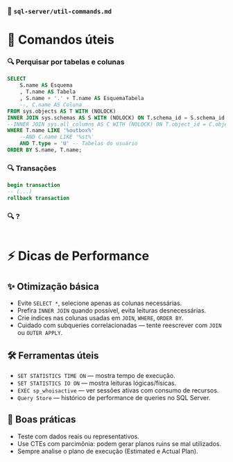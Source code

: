### 📁 `sql-server/util-commands.md`

# 👑 Comandos úteis

### 🔍 Perquisar por tabelas e colunas

```sql
SELECT
    S.name AS Esquema
	, T.name AS Tabela
	, S.name + '.' + T.name AS EsquemaTabela
	--, C.name AS Coluna
FROM sys.objects AS T WITH (NOLOCK)
INNER JOIN sys.schemas AS S WITH (NOLOCK) ON T.schema_id = S.schema_id
--INNER JOIN sys.all_columns AS C WITH (NOLOCK) ON T.object_id = C.object_id
WHERE T.name LIKE '%outbox%'
    --AND C.name LIKE '%st%' 
    AND T.type = 'U' -- Tabelas do usuário
ORDER BY S.name, T.name;
```

### 🔍 Transações

```sql
begin transaction
-- (...)
rollback transaction
```

### 🔍 ?
```sql
```

# ⚡ Dicas de Performance

## ✨ Otimização básica

- Evite `SELECT *`, selecione apenas as colunas necessárias.
- Prefira `INNER JOIN` quando possível, evita leituras desnecessárias.
- Crie índices nas colunas usadas em `JOIN`, `WHERE`, `ORDER BY`.
- Cuidado com subqueries correlacionadas — tente reescrever com `JOIN` ou `OUTER APPLY`.

## 🛠 Ferramentas úteis

- `SET STATISTICS TIME ON` — mostra tempo de execução.
- `SET STATISTICS IO ON` — mostra leituras lógicas/físicas.
- `EXEC sp_whoisactive` — ver sessões ativas com consumo de recursos.
- `Query Store` — histórico de performance de queries no SQL Server.

## 🧠 Boas práticas

- Teste com dados reais ou representativos.
- Use CTEs com parcimônia: podem gerar planos ruins se mal utilizados.
- Sempre analise o plano de execução (Estimated e Actual Plan).